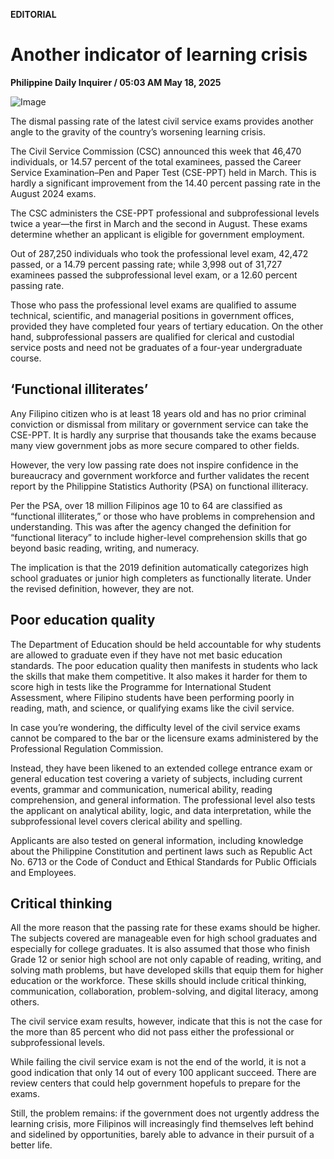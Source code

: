 **EDITORIAL**

# Another indicator of learning crisis

****Philippine Daily Inquirer / 05:03 AM May 18, 2025****

![Image](https://raw.githubusercontent.com/github-jl14/scrapy_api/refs/heads/main/images/editorial05182025.png)

The dismal passing rate of the latest civil service exams provides another angle to the gravity of the country’s worsening learning crisis.

The Civil Service Commission (CSC) announced this week that 46,470 individuals, or 14.57 percent of the total examinees, passed the Career Service Examination–Pen and Paper Test (CSE-PPT) held in March. This is hardly a significant improvement from the 14.40 percent passing rate in the August 2024 exams.

The CSC administers the CSE-PPT professional and subprofessional levels twice a year—the first in March and the second in August. These exams determine whether an applicant is eligible for government employment.

Out of 287,250 individuals who took the professional level exam, 42,472 passed, or a 14.79 percent passing rate; while 3,998 out of 31,727 examinees passed the subprofessional level exam, or a 12.60 percent passing rate.

Those who pass the professional level exams are qualified to assume technical, scientific, and managerial positions in government offices, provided they have completed four years of tertiary education. On the other hand, subprofessional passers are qualified for clerical and custodial service posts and need not be graduates of a four-year undergraduate course.

## ‘Functional illiterates’

Any Filipino citizen who is at least 18 years old and has no prior criminal conviction or dismissal from military or government service can take the CSE-PPT. It is hardly any surprise that thousands take the exams because many view government jobs as more secure compared to other fields.

However, the very low passing rate does not inspire confidence in the bureaucracy and government workforce and further validates the recent report by the Philippine Statistics Authority (PSA) on functional illiteracy.

Per the PSA, over 18 million Filipinos age 10 to 64 are classified as “functional illiterates,” or those who have problems in comprehension and understanding. This was after the agency changed the definition for “functional literacy” to include higher-level comprehension skills that go beyond basic reading, writing, and numeracy.

The implication is that the 2019 definition automatically categorizes high school graduates or junior high completers as functionally literate. Under the revised definition, however, they are not.

## Poor education quality

The Department of Education should be held accountable for why students are allowed to graduate even if they have not met basic education standards. The poor education quality then manifests in students who lack the skills that make them competitive. It also makes it harder for them to score high in tests like the Programme for International Student Assessment, where Filipino students have been performing poorly in reading, math, and science, or qualifying exams like the civil service.

In case you’re wondering, the difficulty level of the civil service exams cannot be compared to the bar or the licensure exams administered by the Professional Regulation Commission.

Instead, they have been likened to an extended college entrance exam or general education test covering a variety of subjects, including current events, grammar and communication, numerical ability, reading comprehension, and general information. The professional level also tests the applicant on analytical ability, logic, and data interpretation, while the subprofessional level covers clerical ability and spelling.

Applicants are also tested on general information, including knowledge about the Philippine Constitution and pertinent laws such as Republic Act No. 6713 or the Code of Conduct and Ethical Standards for Public Officials and Employees.

## Critical thinking

All the more reason that the passing rate for these exams should be higher. The subjects covered are manageable even for high school graduates and especially for college graduates. It is also assumed that those who finish Grade 12 or senior high school are not only capable of reading, writing, and solving math problems, but have developed skills that equip them for higher education or the workforce. These skills should include critical thinking, communication, collaboration, problem-solving, and digital literacy, among others.

The civil service exam results, however, indicate that this is not the case for the more than 85 percent who did not pass either the professional or subprofessional levels.

While failing the civil service exam is not the end of the world, it is not a good indication that only 14 out of every 100 applicant succeed. There are review centers that could help government hopefuls to prepare for the exams.

Still, the problem remains: if the government does not urgently address the learning crisis, more Filipinos will increasingly find themselves left behind and sidelined by opportunities, barely able to advance in their pursuit of a better life.
